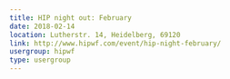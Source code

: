 ```yaml
---
title: HIP night out: February
date: 2018-02-14
location: Lutherstr. 14, Heidelberg, 69120
link: http://www.hipwf.com/event/hip-night-february/
usergroup: hipwf
type: usergroup
---
```

